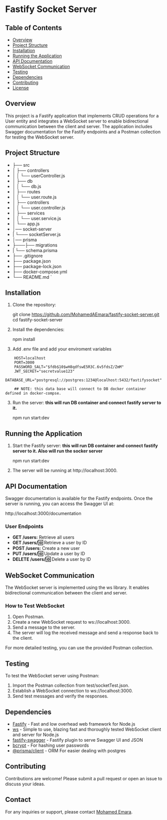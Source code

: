 # Fastify Socket Server

## Table of Contents

- [Overview](#overview)
- [Project Structure](#project-structure)
- [Installation](#installation)
- [Running the Application](#running-the-application)
- [API Documentation](#api-documentation)
- [WebSocket Communication](#websocket-communication)
- [Testing](#testing)
- [Dependencies](#dependencies)
- [Contributing](#contributing)
- [License](#license)

## Overview

This project is a Fastify application that implements CRUD operations for a User entity and integrates a WebSocket server to enable bidirectional communication between the client and server. The application includes Swagger documentation for the Fastify endpoints and a Postman collection for testing the WebSocket server.

## Project Structure

- ├── src           
- │ ├── controllers
- │ │ └── userController.js
- │ ├── db
- │ │ └── db.js
- │ ├── routes
- │ │ └── user.route.js
- │ ├── controllers
- │ │ └── user.controller.js
- │ ├── services
- │ │ └── user.service.js
- │ └── app.js
- │── socket-server
- |  └─── socketServer.js
- │── prisma
- ├───├── migrations
- |   └── schema.prisma
- ├── .gitignore
- ├── package.json
- ├── package-lock.json
- ├── docker-compose.yml
- └── README.md
`


## Installation

1. Clone the repository:
    
    git clone https://github.com/MohamedAEmara/fastify-socket-server.git
    cd fastify-socket-server
    

2. Install the dependencies:
    
    npm install

3. Add .env file and add your enviroment variables

```
    HOST=localhost
    PORT=3000
    PASSWORD_SALT="$fdb$10$wH8qdfswE5R3C.6v5fdsZ/ZmM"
    JWT_SECRET="secretvalue123"
    DATABASE_URL="postgresql://postgres:1234@localhost:5432/fastifysocket"
    
    ## NOTE: this data base will connect to DB docker container defined in docker-compse.
```

3. Run the server: **this will run DB container and connect fastify server to it.**  

    npm run start:dev       

## Running the Application

1. Start the Fastify server: **this will run DB container and connect fastify server to it. Also will run the socker server**  

    npm run start:dev 
    
    

2. The server will be running at http://localhost:3000.

## API Documentation

Swagger documentation is available for the Fastify endpoints. Once the server is running, you can access the Swagger UI at:

http://localhost:3000/documentation


### User Endpoints

- **GET /users:** Retrieve all users
- **GET /users/:id:** Retrieve a user by ID
- **POST /users:** Create a new user
- **PUT /users/:id:** Update a user by ID
- **DELETE /users/:id:** Delete a user by ID

## WebSocket Communication

The WebSocket server is implemented using the ws library. It enables bidirectional communication between the client and server.

### How to Test WebSocket

1. Open Postman.
2. Create a new WebSocket request to ws://localhost:3000.
3. Send a message to the server.
4. The server will log the received message and send a response back to the client.

For more detailed testing, you can use the provided Postman collection.

## Testing

To test the WebSocket server using Postman:

1. Import the Postman collection from test/socketTest.json.
2. Establish a WebSocket connection to ws://localhost:3000.
3. Send test messages and verify the responses.

## Dependencies

- [Fastify](https://www.npmjs.com/package/fastify) - Fast and low overhead web framework for Node.js
- [ws](https://www.npmjs.com/package/ws) - Simple to use, blazing fast and thoroughly tested WebSocket client and server for Node.js
- [fastify-swagger](https://www.npmjs.com/package/fastify-swagger) - Fastify plugin to serve Swagger UI and JSON
- [bcrypt](https://www.npmjs.com/package/bcrypt) - For hashing user passwords
- [@prisma/client](https://www.npmjs.com/package/@prisma/client) - ORM For easier dealing with postgres

## Contributing

Contributions are welcome! Please submit a pull request or open an issue to discuss your ideas.


## Contact

For any inquiries or support, please contact [Mohamed Emara](mailto:mohamedemara.dev@gmail.com).